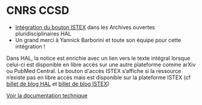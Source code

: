 # CNRS CCSD

* [Intégration du bouton ISTEX](https://doc.istex.fr/users/integration/ent-web/#bouton-istex-integre) dans les Archives ouvertes pluridisciplinaires HAL
* Un grand merci à Yannick Barborini et toute son équipe pour cette intégration !

Dans HAL, la notice est enrichie avec un lien vers le texte intégral lorsque celui-ci est disponible en libre accès sur une autre plateforme comme arXiv ou PubMed Central. Le bouton d'accès ISTEX s’affiche si la ressource n’existe pas en libre accès mais est disponible sur la plateforme ISTEX \(cf [billet de blog HAL](https://www.ccsd.cnrs.fr/2018/02/faciliter-acces-au-texte-integral-en-signalant-les-ressources-en-libre-acces/) et [billet de blog ISTEX](http://blog.istex.fr/une-nouvelle-integration-du-bouton-istex-hal/)\)

[Voir la documentation technique](https://doc.istex.fr/users/integration/ent-web/#bouton-istex-integre)

